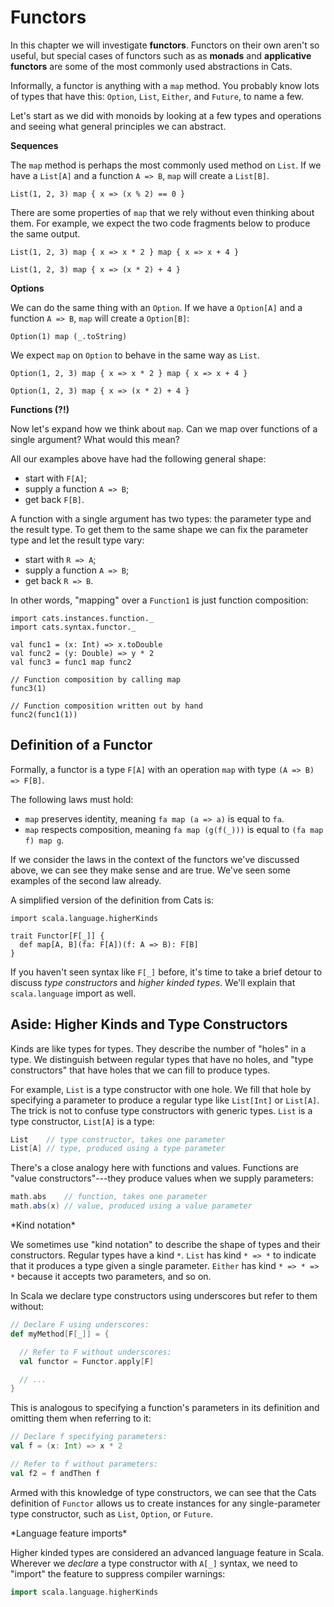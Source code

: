 # Functors

In this chapter we will investigate **functors**. 
Functors on their own aren't so useful, but special cases of functors such as as **monads** and **applicative functors** are some of the most commonly used abstractions in Cats.

Informally, a functor is anything with a `map` method. 
You probably know lots of types that have this: `Option`, `List`, `Either`, and `Future`, to name a few.

Let's start as we did with monoids by looking at a few types and operations and seeing what general principles we can abstract.

**Sequences**

The `map` method is perhaps the most commonly used method on `List`. 
If we have a `List[A]` and a function `A => B`, `map` will create a `List[B]`.

```tut:book
List(1, 2, 3) map { x => (x % 2) == 0 }
```

There are some properties of `map` that we rely without even thinking about them.
For example, we expect the two code fragments below to produce the same output.

```tut:book
List(1, 2, 3) map { x => x * 2 } map { x => x + 4 }

List(1, 2, 3) map { x => (x * 2) + 4 }
```

**Options**

We can do the same thing with an `Option`. 
If we have a `Option[A]` and a function `A => B`, `map` will create a `Option[B]`:

```tut:book
Option(1) map (_.toString)
```

We expect `map` on  `Option` to behave in the same way as `List`.

```tut:book
Option(1, 2, 3) map { x => x * 2 } map { x => x + 4 }

Option(1, 2, 3) map { x => (x * 2) + 4 }
```

**Functions (?!)**

Now let's expand how we think about `map`.
Can we map over functions of a single argument?
What would this mean?

All our examples above have had the following general shape:

 - start with `F[A]`;
 - supply a function `A => B`;
 - get back `F[B]`.

A function with a single argument has two types: the parameter type and the result type. 
To get them to the same shape we can fix the parameter type and let the result type vary:

 - start with `R => A`;
 - supply a function `A => B`;
 - get back `R => B`.

In other words, "mapping" over a `Function1` is just function composition:

```tut:book
import cats.instances.function._
import cats.syntax.functor._

val func1 = (x: Int) => x.toDouble
val func2 = (y: Double) => y * 2
val func3 = func1 map func2

// Function composition by calling map
func3(1)

// Function composition written out by hand
func2(func1(1))
```

## Definition of a Functor

Formally, a functor is a type `F[A]` with an operation `map` with type `(A => B) => F[B]`.

The following laws must hold:

- `map` preserves identity, meaning `fa map (a => a)` is equal to `fa`.
- `map` respects composition, meaning `fa map (g(f(_)))` is equal to `(fa map f) map g`.

If we consider the laws in the context of the functors we've discussed above, we can see they make sense and are true. 
We've seen some examples of the second law already.

A simplified version of the definition from Cats is:

```tut:book
import scala.language.higherKinds

trait Functor[F[_]] {
  def map[A, B](fa: F[A])(f: A => B): F[B]
}
```

If you haven't seen syntax like `F[_]` before, it's time to take a brief detour to discuss *type constructors* and *higher kinded types*. 
We'll explain that `scala.language` import as well.

## Aside: Higher Kinds and Type Constructors

Kinds are like types for types. 
They describe the number of "holes" in a type. 
We distinguish between regular types that have no holes, and "type constructors" that have holes that we can fill to produce types.

For example, `List` is a type constructor with one hole. We fill that hole by specifying a parameter to produce a regular type like `List[Int]` or `List[A]`. The trick is not to confuse type constructors with generic types. `List` is a type constructor, `List[A]` is a type:

```scala
List    // type constructor, takes one parameter
List[A] // type, produced using a type parameter
```

There's a close analogy here with functions and values. Functions are "value constructors"---they produce values when we supply parameters:

```scala
math.abs    // function, takes one parameter
math.abs(x) // value, produced using a value parameter
```

<div class="callout callout-warning">
*Kind notation*

We sometimes use "kind notation" to describe the shape of types and their constructors. Regular types have a kind `*`. `List` has kind `* => *` to indicate that it produces a type given a single parameter. `Either` has kind `* => * => *` because it accepts two parameters, and so on.
</div>

In Scala we declare type constructors using underscores but refer to them without:

```scala
// Declare F using underscores:
def myMethod[F[_]] = {

  // Refer to F without underscores:
  val functor = Functor.apply[F]

  // ...
}
```

This is analogous to specifying a function's parameters in its definition and omitting them when referring to it:

```scala
// Declare f specifying parameters:
val f = (x: Int) => x * 2

// Refer to f without parameters:
val f2 = f andThen f
```

Armed with this knowledge of type constructors, we can see that the Cats definition of `Functor` allows us to create instances for any single-parameter type constructor, such as `List`, `Option`, or `Future`.

<div class="callout callout-info">
*Language feature imports*

Higher kinded types are considered an advanced language feature in Scala. 
Wherever we *declare* a type constructor with `A[_]` syntax, we need to "import" the feature to suppress compiler warnings:

```scala
import scala.language.higherKinds
```
</div>
